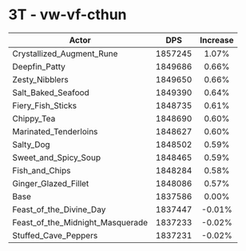 # 3T - vw-vf-cthun
| Actor | DPS | Increase |
|---|:---:|:---:|
|Crystallized_Augment_Rune|1857245|1.07%|
|Deepfin_Patty|1849686|0.66%|
|Zesty_Nibblers|1849650|0.66%|
|Salt_Baked_Seafood|1849390|0.64%|
|Fiery_Fish_Sticks|1848735|0.61%|
|Chippy_Tea|1848690|0.60%|
|Marinated_Tenderloins|1848627|0.60%|
|Salty_Dog|1848502|0.59%|
|Sweet_and_Spicy_Soup|1848465|0.59%|
|Fish_and_Chips|1848284|0.58%|
|Ginger_Glazed_Fillet|1848086|0.57%|
|Base|1837586|0.00%|
|Feast_of_the_Divine_Day|1837447|-0.01%|
|Feast_of_the_Midnight_Masquerade|1837233|-0.02%|
|Stuffed_Cave_Peppers|1837231|-0.02%|
